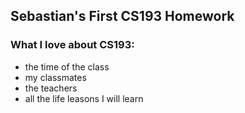 ## Sebastian's First CS193 Homework

### What I love about CS193:

- the time of the class
- my classmates
- the teachers
- all the life leasons I will learn

